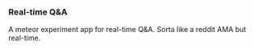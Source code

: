 
### Real-time Q&A

A meteor experiment app for real-time Q&A. Sorta like a reddit AMA but real-time.

